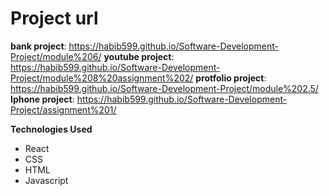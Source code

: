 # Project url



**bank project**: https://habib599.github.io/Software-Development-Project/module%206/
**youtube project**: https://habib599.github.io/Software-Development-Project/module%208%20assignment%202/
**protfolio project**: https://habib599.github.io/Software-Development-Project/module%202.5/
**Iphone project**: https://habib599.github.io/Software-Development-Project/assignment%201/

**Technologies Used**
- React
- CSS
- HTML
- Javascript

